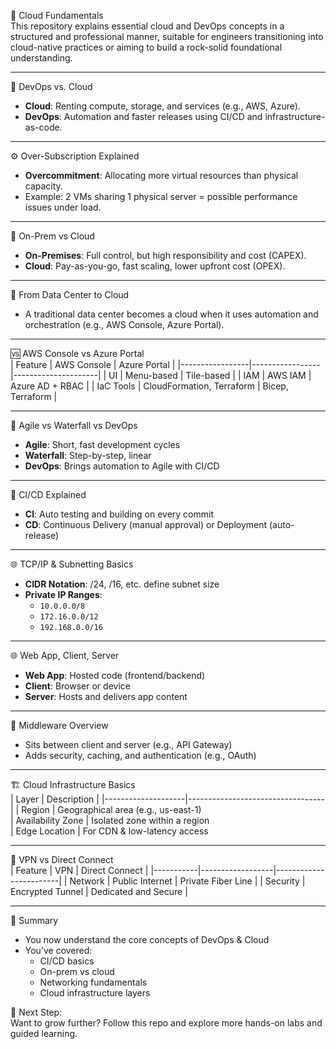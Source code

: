 📘 Cloud Fundamentals  
This repository explains essential cloud and DevOps concepts in a structured and professional manner, suitable for engineers transitioning into cloud-native practices or aiming to build a rock-solid foundational understanding.

---

🧠 DevOps vs. Cloud  
- **Cloud**: Renting compute, storage, and services (e.g., AWS, Azure).  
- **DevOps**: Automation and faster releases using CI/CD and infrastructure-as-code.

---

⚙️ Over-Subscription Explained  
- **Overcommitment**: Allocating more virtual resources than physical capacity.  
- Example: 2 VMs sharing 1 physical server = possible performance issues under load.

---

🏢 On-Prem vs Cloud  
- **On-Premises**: Full control, but high responsibility and cost (CAPEX).  
- **Cloud**: Pay-as-you-go, fast scaling, lower upfront cost (OPEX).

---

🧭 From Data Center to Cloud  
- A traditional data center becomes a cloud when it uses automation and orchestration (e.g., AWS Console, Azure Portal).

---

🆚 AWS Console vs Azure Portal  
| Feature         | AWS Console     | Azure Portal        |
|-----------------|-----------------|---------------------|
| UI              | Menu-based      | Tile-based          |
| IAM             | AWS IAM         | Azure AD + RBAC     |
| IaC Tools       | CloudFormation, Terraform | Bicep, Terraform |

---

🧪 Agile vs Waterfall vs DevOps  
- **Agile**: Short, fast development cycles  
- **Waterfall**: Step-by-step, linear  
- **DevOps**: Brings automation to Agile with CI/CD

---

🚀 CI/CD Explained  
- **CI**: Auto testing and building on every commit  
- **CD**: Continuous Delivery (manual approval) or Deployment (auto-release)

---

🌐 TCP/IP & Subnetting Basics  
- **CIDR Notation**: /24, /16, etc. define subnet size  
- **Private IP Ranges**:  
  - `10.0.0.0/8`  
  - `172.16.0.0/12`  
  - `192.168.0.0/16`

---

🌐 Web App, Client, Server  
- **Web App**: Hosted code (frontend/backend)  
- **Client**: Browser or device  
- **Server**: Hosts and delivers app content

---

🔀 Middleware Overview  
- Sits between client and server (e.g., API Gateway)  
- Adds security, caching, and authentication (e.g., OAuth)

---

🏗️ Cloud Infrastructure Basics  
| Layer              | Description                      |
|--------------------|----------------------------------|
| Region             | Geographical area (e.g., us-east-1)  
| Availability Zone  | Isolated zone within a region  
| Edge Location      | For CDN & low-latency access  

---

🔐 VPN vs Direct Connect  
| Feature   | VPN              | Direct Connect        |
|-----------|------------------|------------------------|
| Network   | Public Internet  | Private Fiber Line     |
| Security  | Encrypted Tunnel | Dedicated and Secure   |

---

📌 Summary  
- You now understand the core concepts of DevOps & Cloud  
- You’ve covered:  
  - CI/CD basics  
  - On-prem vs cloud  
  - Networking fundamentals  
  - Cloud infrastructure layers

📍 Next Step:  
Want to grow further? Follow this repo and explore more hands-on labs and guided learning.
